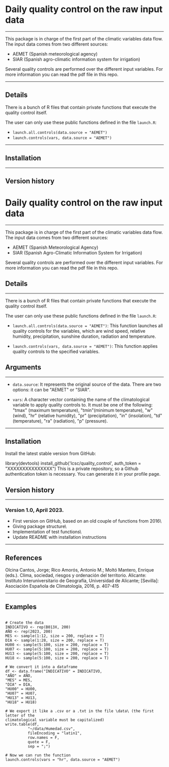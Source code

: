 # Daily quality control on the raw input data

---

This package is in charge of the first part of the climatic variables data flow. 
The input data comes from two different sources:

- AEMET (Spanish meteorological agency)
- SIAR (Spanish agro-climatic information system for irrigation)

Several quality controls are performed over the different input variables. For
more information you can read the pdf file in this repo.

---

## Details

There is a bunch of R files that contain private functions that execute the
quality control itself.

The user can only use these public functions defined in the file `launch.R`:

- `launch.all.controls(data.source = "AEMET")`
- `launch.controls(vars, data.source = "AEMET")`

---

## Installation

---

## Version history

# Daily quality control on the raw input data

------------------------------------------------------------------------

This package is in charge of the first part of the climatic variables data flow. The input data comes from two different sources:

-   AEMET (Spanish Meteorological Agency)
-   SIAR (Spanish Agro-Climatic Information System for Irrigation)

Several quality controls are performed over the different input variables. For more information you can read the pdf file in this repo.

## Details

------------------------------------------------------------------------

There is a bunch of R files that contain private functions that execute the quality control itself.

The user can only use these public functions defined in the file `launch.R`:

-   `launch.all.controls(data.source = "AEMET")`: This function launches all quality controls for the variables, which are wind speed, relative humidity, precipitation, sunshine duration, radiation and temperature.

-   `launch.controls(vars, data.source = "AEMET")`: This function applies quality controls to the specified variables.

## Arguments

------------------------------------------------------------------------

-   `data.source`: It represents the original source of the data. There are two options: it can be "AEMET" or "SIAR".

-   `vars`: A character vector containing the name of the climatological variable to apply quality controls to. It must be one of the following: "tmax" (maximum temperature), "tmin"(minimum temperature), "w" (wind), "hr" (relative humidity), "pr" (precipitation), "in" (insolation), "td" (temperature), "ra" (radiation), "p" (pressure).

---
## Installation

Install the latest stable version from GitHub:

library(devtools)
install_github('lcsc/quality_control', auth_token = "XXXXXXXXXXXXXXX")
This is a private repository, so a Github authentication token is necessary. 
You can generate it in your profile page.

## Version history
---

### Version 1.0, April 2023.

-   First version on GitHub, based on an old couple of functions from 2016\
-   Giving package structure\
-   Implementation of test functions\
-   Update README with installation instructions

------------------------------------------------------------------------

## References

Olcina Cantos, Jorge; Rico Amorós, Antonio M.; Moltó Mantero, Enrique (eds.). Clima, sociedad, riesgos y ordenación del territorio. Alicante: Instituto Interuniversitario de Geografía, Universidad de Alicante; [Sevilla]: Asociación Española de Climatología, 2016, p. 407-415

------------------------------------------------------------------------

## Examples

```{r}

# Create the data
INDICATIVO <- rep(B013X, 200)
AÑO <- rep(2023, 200)
MES <- sample(1:12, size = 200, replace = T)
DIA <- sample(1:28, size = 200, replace = T)
HU00 <- sample(5:100, size = 200, replace = T)
HU07 <- sample(5:100, size = 200, replace = T)
HU13 <- sample(5:100, size = 200, replace = T)
HU18 <- sample(5:100, size = 200, replace = T)

# We convert it into a dataframe
df <- data.frame("INDICATIVO" = INDICATIVO,
"AÑO" = AÑO,
"MES" = MES,
"DIA" = DIA,
"HU00" = HU00,
"HU07" = HU07,
"HU13" = HU13,
"HU18" = HU18)

# We export it like a .csv or a .txt in the file \data\ (the first letter of the
climatological variable must be capitalized)
write.table(df,
          "~/data/Humedad.csv",
          fileEncoding = "latin1",
          row.names = F,
          quote = F,
          sep = ";")

# Now we can run the function
launch.controls(vars = "hr", data.source = "AEMET")

```
